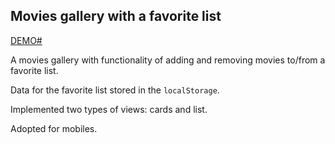 ## Movies gallery with a favorite list

[DEMO#](https://temu4.github.io/Vororbjov_Artem_17_02_2020/)

A movies gallery with functionality of adding and removing movies to/from a favorite list. 

Data for the favorite list stored in the `localStorage`.

Implemented two types of views: cards and list.

Adopted for mobiles.
